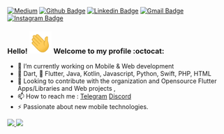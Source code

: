 [![Medium](https://img.shields.io/badge/Medium-black?style=for-the-badge&logo=Medium)](https://medium.com/@rohitsangwan647)
[![Github Badge](https://img.shields.io/badge/-Github-000?style=for-the-badge&logo=Github&logoColor=white&link=https://github.com/lucasgdb)](https://github.com/rohitsangwan01)
[![Linkedin Badge](https://img.shields.io/badge/-LinkedIn-blue?style=for-the-badge&logo=Linkedin&logoColor=white&link=https://www.linkedin.com/in/rebeccamanzi/)](https://www.linkedin.com/in/rohit-sangwan-5282761b3)
[![Gmail Badge](https://img.shields.io/badge/-Gmail-c14438?style=for-the-badge&logo=Gmail&logoColor=white&link=mailto:rebeccamanzi@gmail.com)](mailto:rohitsangwan647@gmail.com)
[![Instagram Badge](https://img.shields.io/badge/-Instagram-C13584?style=for-the-badge&labelColor=C13584&logo=instagram&logoColor=white&link=https://www.instagram.com/codepwr/)](https://www.instagram.com/rohit.sangwan01/)
<!-- [![Youtube Badge](https://img.shields.io/youtube/channel/views/UCX5wdPRbaFDFE6NTJlmzUzQ?style=social)](https://www.youtube.com/channel/UCX5wdPRbaFDFE6NTJlmzUzQ) -->

### Hello! <img style="margin: 0 auto" src="https://github.com/ABSphreak/ABSphreak/blob/master/gifs/Hi.gif" height="50"> Welcome to my profile :octocat:

- 🔭 I’m currently working on Mobile & Web development
- 🌱 Dart, 💙 Flutter, Java, Kotlin, Javascript, Python, Swift, PHP, HTML
- 👯 Looking to contribute with the organization and Opensource Flutter Apps/Libraries and Web projects ,
- 📫 How to reach me : [Telegram](https://t.me/rohitsangwan01) [Discord](https://discordapp.com/users/900196567632453673)
- ⚡ Passionate about new mobile technologies.

</p>

<div>
  <a href="https://github.com/rohitsangwan01">
  <img height="180em" src="https://github-readme-stats.vercel.app/api?username=rohitsangwan01&count_private=true&theme=cobalt&show_icons=true"/>
  <img height="180em" src="https://github-readme-stats.vercel.app/api/top-langs/?username=rohitsangwan01&layout=compact&langs_count=7&theme=cobalt"/>
</div>

</br>
</br>
